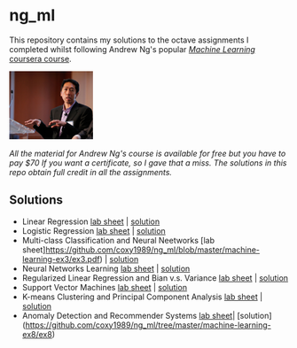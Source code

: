 # ng_ml

This repository contains my solutions to the octave assignments I completed whilst following Andrew Ng's popular [*Machine Learning* coursera course](https://www.coursera.org/learn/machine-learning). 
 
<img src="./ng.jpg" alt="isl" width="30%"/>
   
*All the material for Andrew Ng's course is available for free but you have to pay $70 If you want a certificate, so I gave that a miss. The solutions in this repo obtain full credit in all the assignments.*
   
## Solutions
   
- Linear Regression [lab sheet](https://github.com/coxy1989/ng_ml/blob/master/machine-learning-ex1/ex1.pdf) | [solution](https://github.com/coxy1989/ng_ml/tree/master/machine-learning-ex1/ex1)
- Logistic Regression [lab sheet](https://github.com/coxy1989/ng_ml/blob/master/machine-learning-ex2/ex2.pdf) | [solution](https://github.com/coxy1989/ng_ml/tree/master/machine-learning-ex2/ex2)
- Multi-class Classification and Neural Neetworks [lab sheet]https://github.com/coxy1989/ng_ml/blob/master/machine-learning-ex3/ex3.pdf) | [solution](https://github.com/coxy1989/ng_ml/tree/master/machine-learning-ex3/ex3)
- Neural Networks Learning [lab sheet](https://github.com/coxy1989/ng_ml/blob/master/machine-learning-ex4/ex4.pdf) | [solution](https://github.com/coxy1989/ng_ml/tree/master/machine-learning-ex4/ex4)
- Regularized Linear Regression and Bian v.s. Variance [lab sheet](https://github.com/coxy1989/ng_ml/blob/master/machine-learning-ex5/ex5.pdf) | [solution](https://github.com/coxy1989/ng_ml/tree/master/machine-learning-ex5/ex5)
- Support Vector Machines [lab sheet](https://github.com/coxy1989/ng_ml/blob/master/machine-learning-ex6/ex6.pdf) | [solution](https://github.com/coxy1989/ng_ml/tree/master/machine-learning-ex6/ex6)
- K-means Clustering and Principal Component Analysis [lab sheet](https://github.com/coxy1989/ng_ml/blob/master/machine-learning-ex7/ex7.pdf) | [solution](https://github.com/coxy1989/ng_ml/tree/master/machine-learning-ex7/ex7)
- Anomaly Detection and Recommender Systems [lab sheet](https://github.com/coxy1989/ng_ml/blob/master/machine-learning-ex8/ex8.pdf)| [solution] (https://github.com/coxy1989/ng_ml/tree/master/machine-learning-ex8/ex8)
